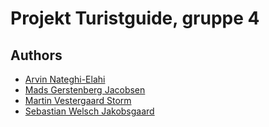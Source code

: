 # Projekt Turistguide, gruppe 4

## Authors

- [Arvin Nateghi-Elahi](https://github.com/SkynetHD)
- [Mads Gerstenberg Jacobsen](https://github.com/NikolajPirum)
- [Martin Vestergaard Storm](https://github.com/MartinVStorm)
- [Sebastian Welsch Jakobsgaard](https://github.com/sebwelsch)
